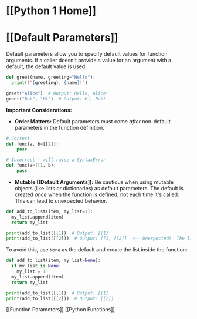 # [[Python 1 Home]]
# [[Default Parameters]] 
Default parameters allow you to specify default values for function arguments.  If a caller doesn't provide a value for an argument with a default, the default value is used.

```python
def greet(name, greeting="Hello"):
  print(f"{greeting}, {name}!")

greet("Alice")  # Output: Hello, Alice!
greet("Bob", "Hi")  # Output: Hi, Bob!
```

**Important Considerations:**

* **Order Matters:** Default parameters must come *after* non-default parameters in the function definition.

```python
# Correct
def func(a, b=[[2]):
    pass

# Incorrect - will raise a SyntaxError
def func(a=[[1, b):
    pass
```

* **Mutable [[Default Arguments]]:** Be cautious when using mutable objects (like lists or dictionaries) as default parameters.  The default is created *once* when the function is defined, not each time it's called. This can lead to unexpected behavior.

```python
def add_to_list(item, my_list=1):
  my_list.append(item)
  return my_list

print(add_to_list([[1))  # Output: [[1]
print(add_to_list([[2]))  # Output: [[1, [[2]]  <-- Unexpected!  The list persists between calls.
```

To avoid this, use `None` as the default and create the list inside the function:

```python
def add_to_list(item, my_list=None):
  if my_list is None:
    my_list = 1
  my_list.append(item)
  return my_list

print(add_to_list([[1))  # Output: [[1]
print(add_to_list([[2]))  # Output: [[2]]
```

[[Function Parameters]]
[[Python Functions]]

